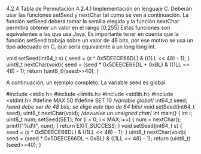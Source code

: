 4.2.4 Tabla de Permutación
4.2.4.1 Implementación en lenguaje C.
Deberán usar las funciones setSeed y nextChar tal como se ven a continuación.
La función setSeed deberá tomar la semilla elegida y la función nextChar permitirá
obtener un valor en el rango [0,255]
Estas funciones son equivalentes a las que usa Java. Es importante tener en cuenta que la
función setSeed trabaja sobre un valor de 48 bits, por ese motivo se usa un tipo adecuado
en C, que sería equivalente a un long long int.

void
setSeed(int64_t s)
{
seed = (s ^ 0x5DEECE66DL) & ((1LL << 48) - 1);
}
uint8_t
nextChar(void){
seed = (seed * 0x5DEECE66DL + 0xBL) & ((1LL << 48) - 1);
return (uint8_t)(seed>>40);
}

A continuación, un ejemplo completo. La variable seed es global.

#include <stdio.h>
#include <limits.h>
#include <stdlib.h>
#include <stdint.h>
#define MAX 50
#define SET 10
/*variable global*/
int64_t seed; /*seed debe ser de 48 bits; se elige este tipo de 64 bits*/
void setSeed(int64_t seed);
uint8_t nextChar(void); /*devuelve un unsigned char*/
int
main()
{
int i;
uint8_t num;
setSeed(SET);
for (i = 0; i < MAX;i++)
{
num = nextChar();
printf("%d\t", num);
}
return EXIT_SUCCESS;
}
void
setSeed(int64_t s)
{
seed = (s ^ 0x5DEECE66DL) & ((1LL << 48) - 1);
}
uint8_t
nextChar(void){
seed = (seed * 0x5DEECE66DL + 0xBL) & ((1LL << 48) - 1);
return (uint8_t)(seed>>40);
}